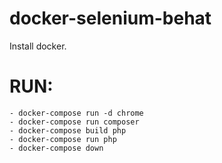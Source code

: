 # docker-selenium-behat
Install docker.
#  RUN:
    - docker-compose run -d chrome
    - docker-compose run composer
    - docker-compose build php
    - docker-compose run php
    - docker-compose down